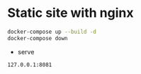 # Static site with nginx

```bash
docker-compose up --build -d
docker-compose down
```

* serve

```bash
127.0.0.1:8081
```